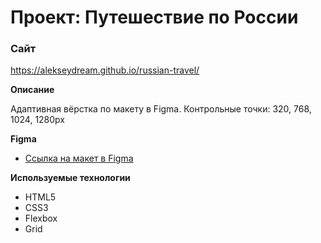# Проект: Путешествие по России

### Сайт
https://alekseydream.github.io/russian-travel/

**Описание**

Адаптивная вёрстка по макету в Figma. Контрольные точки: 320, 768, 1024, 1280px

**Figma**

* [Ссылка на макет в Figma](https://www.figma.com/file/5S2WSbEFL6awjVWJ0NWL8Q/Sprint-3_-Russia-_-desktop-mobile?node-id=28503%3A0)

**Используемые технологии**
<ul>
  <li>HTML5</li>
  <li>CSS3</li>
  <li>Flexbox</li>
  <li>Grid</li>
</ul>
